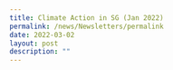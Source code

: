 ```yaml
---
title: Climate Action in SG (Jan 2022)
permalink: /news/Newsletters/permalink
date: 2022-03-02
layout: post
description: ""
---
```


